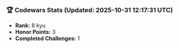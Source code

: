 ### 🏆 Codewars Stats (Updated: 2025-10-31 12:17:31 UTC)

- **Rank:** 8 kyu
- **Honor Points:** 3
- **Completed Challenges:** 1
